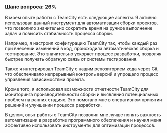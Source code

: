 ### Шанс вопроса: 26%

В моем опыте работы с TeamCity есть следующие аспекты. Я активно использовал данный инструмент для автоматизации сборки проектов, что позволило значительно сократить время на ручное выполнение задач и повысить стабильность процесса сборки. 

Например, я настроил конфигурацию TeamCity так, чтобы каждый раз при внесении изменений в код, происходила автоматическая сборка и тестирование. Это значительно ускоряет процесс разработки, позволяя быстрее получать обратную связь от системы тестирования.

Также я интегрировал TeamCity с нашим репозиторием кода через Git, что обеспечивало непрерывный контроль версий и упрощало процесс управления зависимостями проекта.

Кроме того, я использовал возможности отчетности TeamCity для мониторинга производительности сборки и выявления потенциальных проблем на ранних стадиях. Это помогало мне в оперативном принятии решений и улучшении процесса разработки.

В целом, опыт работы с TeamCity позволил мне лучше понять важность автоматизации в разработке программного обеспечения и научил меня эффективно использовать инструменты для оптимизации процессов.
